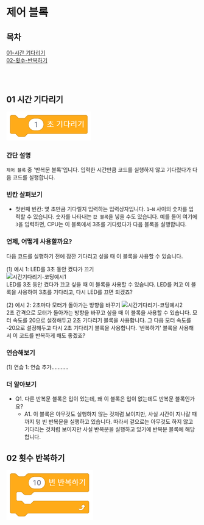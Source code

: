 # 제어 블록

## 목차
[01-시간 기다리기](#01-시간-기다리기)  
[02-횟수-반복하기](#02-횟수-반복하기)  

<br>
<br>

## 01 시간 기다리기  
![1초 기다리기 블록 이미지](./image/제어01-시간-기다리기.png)  

### 간단 설명  
`제어 블록` 중 '반복문 블록'입니다. 입력한 시간만큼 코드를 실행하지 않고 기다렸다가 다음 코드를 실행합니다.  

### 빈칸 살펴보기 
- 첫번째 빈칸: 몇 초만큼 기다릴지 입력하는 입력상자입니다. `1~N` 사이의 숫자를 입력할 수 있습니다. 숫자를 나타내는 `값 블록`을 넣을 수도 있습니다. 예를 들어 여기에 `3`을 입력하면, CPU는 이 블록에서 3초를 기다렸다가 다음 블록을 실행합니다.  

### 언제, 어떻게 사용할까요?
다음 코드를 실행하기 전에 잠깐 기다리고 싶을 때 이 블록을 사용할 수 있습니다.  

(1) 예시 1: LED를 3초 동안 켰다가 끄기  
![시간기다리기-코딩예시1](./image/제어01-코딩예시1.png)  
LED를 3초 동안 켰다가 끄고 싶을 때 이 블록을 사용할 수 있습니다. LED를 켜고 이 블록을 사용하여 3초를 기다리고, 다시 LED를 끄면 되겠죠?

(2) 예시 2: 2초마다 모터가 돌아가는 방향을 바꾸기
![시간기다리기-코딩예시2](./image/제어01-코딩예시2.png)    
2초 간격으로 모터가 돌아가는 방향을 바꾸고 싶을 때 이 블록을 사용할 수 있습니다. 모터 속도를 20으로 설정해두고 2초 기다리기 블록을 사용합니다. 그 다음 모터 속도를 -20으로 설정해두고 다시 2초 기다리기 블록을 사용합니다. '반복하기' 블록을 사용해서 이 코드를 반복하게 해도 좋겠죠?

### 연습해보기

(1) 연습 1: 연습 추가...........

   
### 더 알아보기
- Q1. 다른 반복문 블록은 입이 있는데, 왜 이 블록은 입이 없는데도 반복문 블록인가요?
  - A1. 이 블록은 아무것도 실행하지 않는 것처럼 보이지만, 사실 시간이 지나갈 때까지 텅 빈 반복문을 실행하고 있습니다. 따라서 겉으로는 아무것도 하지 않고 기다리는 것처럼 보이지만 사실 반복문을 실행하고 있기에 반복문 블록에 해당합니다. 


## 02 횟수 반복하기  
![횟수 반복하기 블록 이미지](./image/제어02-횟수-반복하기.png) 
